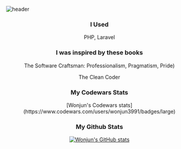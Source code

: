 ![header](https://capsule-render.vercel.app/api?type=slice&color=gradient&height=160&section=header&text=Hi!%20I%27m%20Wonjun!&fontAlign=50&fontAlignY=70&fontSize=90&fontColor=000000)

<h3 align="center"> I Used </h3>
<div align="center">
PHP, Laravel
</div>

<h3 align="center"> I was inspired by these books </h3>
<div align="center">
<p>The Software Craftsman: Professionalism, Pragmatism, Pride)</p>
<p>The Clean Coder</p>
</div>


<h3 align="center">My Codewars Stats</h3>
<div align="center">
[Wonjun's Codewars stats](https://www.codewars.com/users/wonjun3991/badges/large)
</div>

<h3 align="center">My Github Stats</h3>
<div align="center">

[![Wonjun's GitHub stats](https://github-readme-stats.vercel.app/api?username=wonjun3991&hide_title=true&show_icons=true&include_all_commits=true&disable_animations=true&theme=vue)](https://github.com/anuraghazra/github-readme-stats)
</div>
